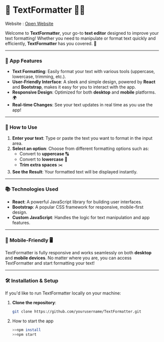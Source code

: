 # 📝 **TextFormatter** 🤖🤖

Website : <a target="_blank" href="https://som002.github.io/text-board">Open Website</a>

Welcome to **TextFormatter**, your go-to **text editor** designed to improve your text formatting! Whether you need to manipulate or format text quickly and efficiently, **TextFormatter** has you covered. 🌟

---

### 🎯 **App Features**
- **Text Formatting**: Easily format your text with various tools (uppercase, lowercase, trimming, etc.).
- **User-Friendly Interface**: A sleek and simple design, powered by **React** and **Bootstrap**, makes it easy for you to interact with the app.
- **Responsive Design**: Optimized for both **desktop** and **mobile** platforms. 🌍
- **Real-time Changes**: See your text updates in real time as you use the app!

---

### 🔧 **How to Use**
1. **Enter your text**: Type or paste the text you want to format in the input area.
2. **Select an option**: Choose from different formatting options such as:
   - Convert to **uppercase** 🔠
   - Convert to **lowercase** 🔡
   - **Trim extra spaces** ✂️
3. **See the Result**: Your formatted text will be displayed instantly.

---

### 📚 **Technologies Used**
- **React**: A powerful JavaScript library for building user interfaces.
- **Bootstrap**: A popular CSS framework for responsive, mobile-first design.
- **Custom JavaScript**: Handles the logic for text manipulation and app features.
  
---

### 📱 **Mobile-Friendly** 🖥️
TextFormatter is fully responsive and works seamlessly on both **desktop** and **mobile devices**. No matter where you are, you can access TextFormatter and start formatting your text!

---

### 🛠️ **Installation & Setup**
If you'd like to run TextFormatter locally on your machine:
1. **Clone the repository**:
   ```bash
   git clone https://github.com/yourusername/TextFormatter.git
2. How to start the app
    ```bash
    >>npm install
    >>npm start
